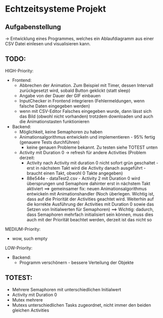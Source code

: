 # Echtzeitsysteme Projekt

## Aufgabenstellung
-> Entwicklung eines Programmes, welches ein Ablaufdiagramm aus einer CSV Datei einlesen und visualisieren kann.

## TODO:
HIGH-Priority:
* Frontend:
    * Abbrechen der Animation. Zum Beispiel mit Timer, dessen Intervall zurückgesetzt wird, sobald Button geklickt (statt sleep)
    * Angabe von der Dauer der GIF einbauen
    * InputChecker in Frontend integrieren (Fehlermeldungen, wenn falsche Daten eingegeben werden)
    * wenn mit CSV-Editor Falsches eingegeben wurde, dann lässt sich das Bild (obwohl nicht vorhanden) trotzdem downloaden und auch die Animationstasten funktionieren
* Backend:
    * Möglichkeit, keine Semaphoren zu haben
    * Animationsalgorithmus entwickeln und implementieren - 95% fertig (genauere Tests durchführen)
        * keine genauen Probleme bekannt. Zu testen siehe TOTEST unten
    * Activity mit Duration 0 -> refresh für andere Activities (Problem derzeit: 
        * Activity nach Activity mit duration 0 nicht sofort grün geschaltet - erst in nächstem Takt wird die Activity danach ausgeführt - braucht einen Takt, obwohl 0 Takte angegeben)
        * 88e544e - dataTest2.csv - Activity 2 mit Duration 0 wird übersprungen und Semaphore dahinter erst in nächstem Takt aktiviert
    ==> gemeinsamer fix: neuen Animationsalgorithmus entwickeln mit Animationshandler (Noch überlegen. Wichtig ist, dass auf die Priorität der Activities geachtet wird. Weiterhin auf die korrekte Ausführung der Activities mit Duration 0 sowie das Setzen von Initialwerten für Semaphoren)
    ==> Wichtig: dadurch, dass Semaphoren mehrfach initialisiert sein können, muss dies auch mit der Priorität beachtet werden, derzeit ist das nicht so

MEDIUM-Priority:
* wow, such empty

LOW-Priority:
* Backend:
    * Programm verschönern - bessere Verteilung der Objekte

## TOTEST:
* Mehrere Semaphoren mit unterschiedlichen Initialwert
* Activity mit Duration 0
* Mutex mehrere
* Mutexs unterschiedlichen Tasks zugeordnet, nicht immer den beiden gleichen Activities